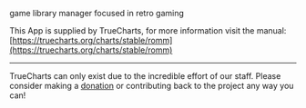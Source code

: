 game library manager focused in retro gaming

This App is supplied by TrueCharts, for more information visit the manual: [https://truecharts.org/charts/stable/romm](https://truecharts.org/charts/stable/romm)

---

TrueCharts can only exist due to the incredible effort of our staff.
Please consider making a [donation](https://truecharts.org/sponsor) or contributing back to the project any way you can!
